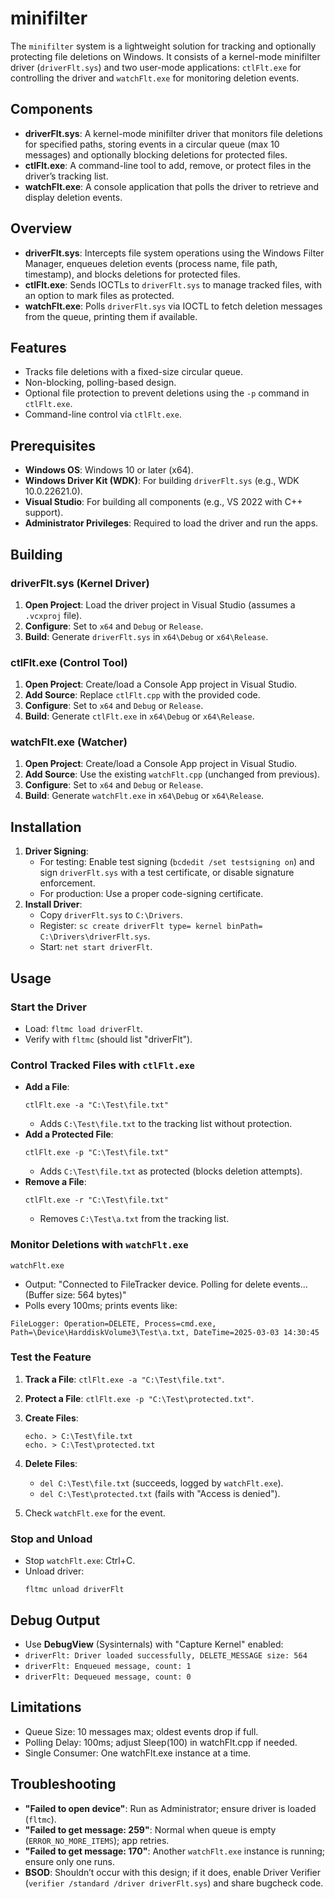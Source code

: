 # minifilter

The `minifilter` system is a lightweight solution for tracking and optionally protecting file deletions on Windows. It consists of a kernel-mode minifilter driver (`driverFlt.sys`) and two user-mode applications: `ctlFlt.exe` for controlling the driver and `watchFlt.exe` for monitoring deletion events.

## Components
- **driverFlt.sys**: A kernel-mode minifilter driver that monitors file deletions for specified paths, storing events in a circular queue (max 10 messages) and optionally blocking deletions for protected files.
- **ctlFlt.exe**: A command-line tool to add, remove, or protect files in the driver’s tracking list.
- **watchFlt.exe**: A console application that polls the driver to retrieve and display deletion events.

## Overview
- **driverFlt.sys**: Intercepts file system operations using the Windows Filter Manager, enqueues deletion events (process name, file path, timestamp), and blocks deletions for protected files.
- **ctlFlt.exe**: Sends IOCTLs to `driverFlt.sys` to manage tracked files, with an option to mark files as protected.
- **watchFlt.exe**: Polls `driverFlt.sys` via IOCTL to fetch deletion messages from the queue, printing them if available.

## Features
- Tracks file deletions with a fixed-size circular queue.
- Non-blocking, polling-based design.
- Optional file protection to prevent deletions using the `-p` command in `ctlFlt.exe`.
- Command-line control via `ctlFlt.exe`.

## Prerequisites
- **Windows OS**: Windows 10 or later (x64).
- **Windows Driver Kit (WDK)**: For building `driverFlt.sys` (e.g., WDK 10.0.22621.0).
- **Visual Studio**: For building all components (e.g., VS 2022 with C++ support).
- **Administrator Privileges**: Required to load the driver and run the apps.

## Building

### driverFlt.sys (Kernel Driver)
1. **Open Project**: Load the driver project in Visual Studio (assumes a `.vcxproj` file).
2. **Configure**: Set to `x64` and `Debug` or `Release`.
3. **Build**: Generate `driverFlt.sys` in `x64\Debug` or `x64\Release`.

### ctlFlt.exe (Control Tool)
1. **Open Project**: Create/load a Console App project in Visual Studio.
2. **Add Source**: Replace `ctlFlt.cpp` with the provided code.
3. **Configure**: Set to `x64` and `Debug` or `Release`.
4. **Build**: Generate `ctlFlt.exe` in `x64\Debug` or `x64\Release`.

### watchFlt.exe (Watcher)
1. **Open Project**: Create/load a Console App project in Visual Studio.
2. **Add Source**: Use the existing `watchFlt.cpp` (unchanged from previous).
3. **Configure**: Set to `x64` and `Debug` or `Release`.
4. **Build**: Generate `watchFlt.exe` in `x64\Debug` or `x64\Release`.

## Installation
1. **Driver Signing**: 
   - For testing: Enable test signing (`bcdedit /set testsigning on`) and sign `driverFlt.sys` with a test certificate, or disable signature enforcement.
   - For production: Use a proper code-signing certificate.
2. **Install Driver**:
   - Copy `driverFlt.sys` to `C:\Drivers`.
   - Register: `sc create driverFlt type= kernel binPath= C:\Drivers\driverFlt.sys`.
   - Start: `net start driverFlt`.

## Usage

### Start the Driver
   - Load: `fltmc load driverFlt`.
   - Verify with `fltmc` (should list "driverFlt").

### Control Tracked Files with `ctlFlt.exe`
- **Add a File**:
    ```
    ctlFlt.exe -a "C:\Test\file.txt"
    ```
    - Adds `C:\Test\file.txt` to the tracking list without protection.
- **Add a Protected File**:
     ```
    ctlFlt.exe -p "C:\Test\file.txt"
    ```
    - Adds `C:\Test\file.txt` as protected (blocks deletion attempts).
- **Remove a File**:
    ```
    ctlFlt.exe -r "C:\Test\file.txt"
    ```
    - Removes `C:\Test\a.txt` from the tracking list.

### Monitor Deletions with `watchFlt.exe`
    watchFlt.exe

- Output: "Connected to FileTracker device. Polling for delete events... (Buffer size: 564 bytes)"
- Polls every 100ms; prints events like:
```
FileLogger: Operation=DELETE, Process=cmd.exe, Path=\Device\HarddiskVolume3\Test\a.txt, DateTime=2025-03-03 14:30:45
```

### Test the Feature
1. **Track a File**: `ctlFlt.exe -a "C:\Test\file.txt"`.
2. **Protect a File**: `ctlFlt.exe -p "C:\Test\protected.txt"`.
3. **Create Files**: 
    ```
    echo. > C:\Test\file.txt
    echo. > C:\Test\protected.txt
    ```
4. **Delete Files**: 
    - `del C:\Test\file.txt` (succeeds, logged by `watchFlt.exe`).
    - `del C:\Test\protected.txt` (fails with "Access is denied").

5. Check `watchFlt.exe` for the event.

### Stop and Unload
- Stop `watchFlt.exe`: Ctrl+C.
- Unload driver:
    ```
    fltmc unload driverFlt
    ```

## Debug Output
- Use **DebugView** (Sysinternals) with "Capture Kernel" enabled:
- `driverFlt: Driver loaded successfully, DELETE_MESSAGE size: 564`
- `driverFlt: Enqueued message, count: 1`
- `driverFlt: Dequeued message, count: 0`

## Limitations
-   Queue Size: 10 messages max; oldest events drop if full.
-   Polling Delay: 100ms; adjust Sleep(100) in watchFlt.cpp if needed.
-   Single Consumer: One watchFlt.exe instance at a time.

## Troubleshooting

- **"Failed to open device"**: Run as Administrator; ensure driver is loaded (`fltmc`).
- **"Failed to get message: 259"**: Normal when queue is empty (`ERROR_NO_MORE_ITEMS`); app retries.
- **"Failed to get message: 170"**: Another `watchFlt.exe` instance is running; ensure only one runs.
- **BSOD**: Shouldn’t occur with this design; if it does, enable Driver Verifier (`verifier /standard /driver driverFlt.sys`) and share bugcheck code.
